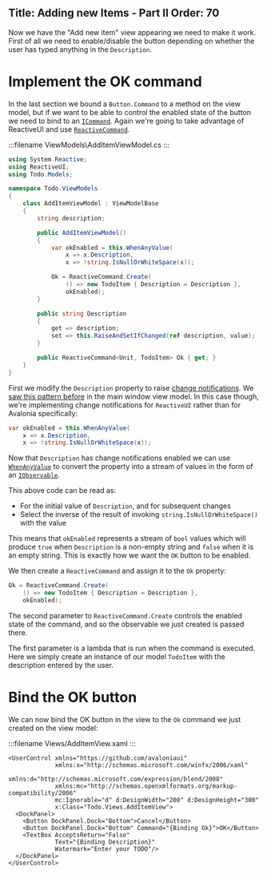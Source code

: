 Title: Adding new Items - Part II
Order: 70
---

Now we have the "Add new item" view appearing we need to make it work. First of all we need to
enable/disable the button depending on whether the user has typed anything in the `Description`.

# Implement the OK command

In the last section we bound a `Button.Command` to a method on the view model, but if we want to be
able to control the enabled state of the button we need to bind to an
[`ICommand`](/docs/binding/binding-to-commands). Again we're going to take advantage of ReactiveUI
and use [`ReactiveCommand`](https://reactiveui.net/docs/handbook/commands/).

:::filename
ViewModels\AddItemViewModel.cs
:::
```csharp
using System.Reactive;
using ReactiveUI;
using Todo.Models;

namespace Todo.ViewModels
{
    class AddItemViewModel : ViewModelBase
    {
        string description;

        public AddItemViewModel()
        {
            var okEnabled = this.WhenAnyValue(
                x => x.Description,
                x => !string.IsNullOrWhiteSpace(x));

            Ok = ReactiveCommand.Create(
                () => new TodoItem { Description = Description }, 
                okEnabled);
        }

        public string Description
        {
            get => description;
            set => this.RaiseAndSetIfChanged(ref description, value);
        }

        public ReactiveCommand<Unit, TodoItem> Ok { get; }
    }
}
```

First we modify the `Description` property to raise
[change notifications](/docs/binding/change-notification). We [saw this pattern
before](/docs/tutorial/adding-new-items#swap-out-the-list-view-model) in the main window view
model. In this case though, we're implementing change notifications for `ReactiveUI` rather than
for Avalonia specifically:


```csharp
var okEnabled = this.WhenAnyValue(
    x => x.Description,
    x => !string.IsNullOrWhiteSpace(x));
```

Now that `Description` has change notifications enabled we can use
[`WhenAnyValue`](https://reactiveui.net/docs/handbook/when-any/) to convert the property into a
stream of values in the form of an
[`IObservable`](http://introtorx.com/Content/v1.0.10621.0/02_KeyTypes.html#KeyTypes).

This above code can be read as:

- For the initial value of `Description`, and for subsequent changes
- Select the inverse of the result of invoking `string.IsNullOrWhiteSpace()` with the value

This means that `okEnabled` represents a stream of `bool` values which will produce `true` when
`Description` is a non-empty string and `false` when it is an empty string. This is exactly how we
want the `OK` button to be enabled.

We then create a `ReactiveCommand` and assign it to the `Ok` property:

```csharp
Ok = ReactiveCommand.Create(
    () => new TodoItem { Description = Description }, 
    okEnabled);
```

The second parameter to `ReactiveCommand.Create` controls the enabled state of the command, and
so the observable we just created is passed there.

The first parameter is a lambda that is run when the command is executed. Here we simply create
an instance of our model `TodoItem` with the description entered by the user.

# Bind the OK button

We can now bind the OK button in the view to the `Ok` command we just created on the view model:

:::filename
Views/AddItemView.xaml
:::
```xml{9}
<UserControl xmlns="https://github.com/avaloniaui"
             xmlns:x="http://schemas.microsoft.com/winfx/2006/xaml"
             xmlns:d="http://schemas.microsoft.com/expression/blend/2008"
             xmlns:mc="http://schemas.openxmlformats.org/markup-compatibility/2006"
             mc:Ignorable="d" d:DesignWidth="200" d:DesignHeight="300"
             x:Class="Todo.Views.AddItemView">
  <DockPanel>
    <Button DockPanel.Dock="Bottom">Cancel</Button>
    <Button DockPanel.Dock="Bottom" Command="{Binding Ok}">OK</Button>
    <TextBox AcceptsReturn="False"
             Text="{Binding Description}"
             Watermark="Enter your TODO"/>
  </DockPanel>
</UserControl>
```

